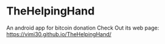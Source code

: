 # TheHelpingHand
An android app for bitcoin donation
Check Out its web page: https://vimi30.github.io/TheHelpingHand/
